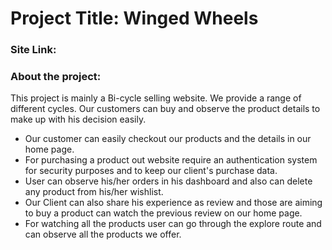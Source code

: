 <h1>Project Title: Winged Wheels</h1>

<h3>Site Link: </h3>

<h3>About the project:</h3>

<p>This project is mainly a Bi-cycle selling website. We provide a range of different cycles. Our customers can buy and observe the product details to make up with his decision easily.</p>

<ul>
    <li>Our customer can easily checkout our products and the details in our home page.</li>
    <li>For purchasing a product out website require an authentication system for security purposes and to keep our client's purchase data.</li>
    <li>User can observe his/her orders in his dashboard and also can delete any product from his/her wishlist.</li>
    <li>Our Client can also share his experience as review and those are aiming to buy a product can watch the previous review on our home page.</li>
    <li>For watching all the products user can go through the explore route and can observe all the products we offer.</li>
</ul>